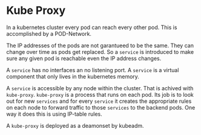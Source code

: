 # Kube Proxy

In a kubernetes cluster every pod can reach every other pod. This is accomplished by a POD-Network.

The IP addresses of the pods are not garantueed to be the same. They can change over time as pods get replaced. So a `service` is introduced to make sure any given pod is reachable even the IP address changes.

A `service` has no interfaces an no listening port. A `service` is a virtual component that only lives in the kubernetes memory.

A `service` is accessible by any node within the cluster. That is achived with `kube-proxy`. `kube-proxy` is a process that runs on each pod. Its job is to look out for new `services` and for every `service` it creates the appropriate rules on each node to forward traffic to those `services` to the backend pods. One way it does this is using IP-table rules.

A `kube-proxy` is deployed as a deamonset by kubeadm.
